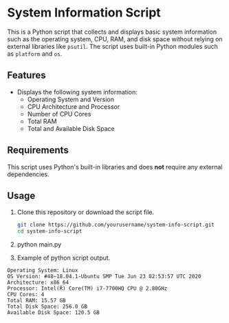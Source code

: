 # System Information Script

This is a Python script that collects and displays basic system information such as the operating system, CPU, RAM, and disk space without relying on external libraries like `psutil`. The script uses built-in Python modules such as `platform` and `os`.

## Features

- Displays the following system information:
  - Operating System and Version
  - CPU Architecture and Processor
  - Number of CPU Cores
  - Total RAM
  - Total and Available Disk Space

## Requirements

This script uses Python's built-in libraries and does **not** require any external dependencies.

## Usage

1. Clone this repository or download the script file.

   ```bash
   git clone https://github.com/yourusername/system-info-script.git
   cd system-info-script


2. python main.py

3. Example of python script output.
  ```
  Operating System: Linux
  OS Version: #48~18.04.1-Ubuntu SMP Tue Jun 23 02:53:57 UTC 2020
  Architecture: x86_64
  Processor: Intel(R) Core(TM) i7-7700HQ CPU @ 2.80GHz
  CPU Cores: 4
  Total RAM: 15.57 GB
  Total Disk Space: 256.0 GB
  Available Disk Space: 120.5 GB



